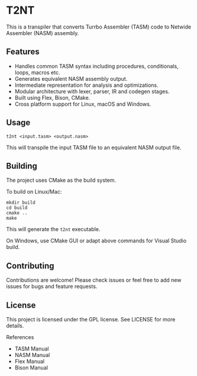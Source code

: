# T2NT
This is a transpiler that converts  Turrbo Assembler (TASM) code to Netwide Assembler (NASM) assembly.


## Features
* Handles common TASM syntax including procedures, conditionals, loops, macros etc.
* Generates equivalent NASM assembly output.
* Intermediate representation for analysis and optimizations.
* Modular architecture with lexer, parser, IR and codegen stages.
* Built using Flex, Bison, CMake.
* Cross platform support for Linux, macOS and Windows.

## Usage

    t2nt <input.tasm> <output.nasm>

This will transpile the input TASM file to an equivalent NASM output file.

## Building
The project uses CMake as the build system.

To build on Linux/Mac:

~~~
mkdir build
cd build
cmake ..
make
~~~
This will generate the `t2nt` executable.

On Windows, use CMake GUI or adapt above commands for Visual Studio build.

## Contributing
Contributions are welcome! Please check issues or feel free to add new issues for bugs and feature requests.

## License
This project is licensed under the GPL license. See LICENSE for more details.

References
* TASM Manual
* NASM Manual
* Flex Manual
* Bison Manual
